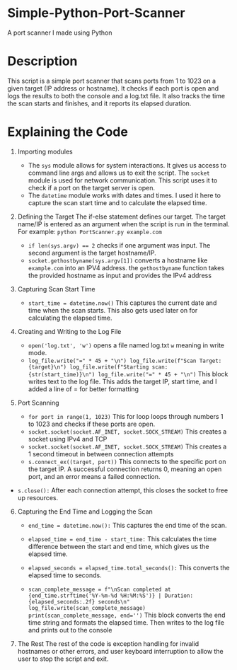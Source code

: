 # Simple-Python-Port-Scanner
A port scanner I made using Python

# Description
This script is a simple port scanner that scans ports from 1 to 1023 on a given target (IP address or hostname). It checks if each port is open and logs the results to both the console and a log.txt file. It also tracks the time the scan starts and finishes, and it reports its elapsed duration.

# Explaining the Code

1. Importing modules
   
   - The ``` sys ``` module allows for system interactions. It gives us access to command line args and allows us to exit the script.
   The ``` socket ``` module is used for network communication. This script uses it to check if a port on the target server is open.
   - The ``` datetime ``` module works with dates and times. I used it here to capture the scan start time and to calculate the elapsed time.

2. Defining the Target
   The if-else statement defines our target. The target name/IP is entered as an argument when the script is run in the terminal. For example: ``` python PortScanner.py example.com ```

   - ``` if len(sys.argv) == 2 ```  checks if one argument was input. The second argument is the target hostname/IP.
   - ``` socket.gethostbyname(sys.argv[1]) ``` converts a hostname like ``` example.com ``` into an IPV4 address. the ``` gethostbyname ``` function takes the provided hostname as input and provides the IPv4 address
  
3. Capturing Scan Start Time
    - ``` start_time = datetime.now() ``` This captures the current date and time when the scan starts. This also gets used later on for calculating the elapsed time.

 4. Creating and Writing to the Log File
      - ``` open('log.txt', 'w') ``` opens a file named log.txt ``` w ``` meaning in write mode.
      -  ``` log_file.write("=" * 45 + "\n") log_file.write(f"Scan Target: {target}\n") log_file.write(f"Starting scan: {str(start_time)}\n") log_file.write("=" * 45 + "\n") ``` This block writes text to the log file. This adds the target IP, start time, and I added a line of = for better formatting

5. Port Scanning
   - ``` for port in range(1, 1023) ``` This for loop loops through numbers 1 to 1023 and checks if these ports are open.
   - ``` socket.socket(socket.AF_INET, socket.SOCK_STREAM) ``` This creates a socket using IPv4 and TCP
   - ``` socket.socket(socket.AF_INET, socket.SOCK_STREAM) ``` This creates a 1 second timeout in between connection attempts
   - ``` s.connect_ex((target, port)) ``` This connects to the specific port on the target IP. A successful connection returns 0, meaning an open port, and an error means a failed connection.
  - ``` s.close(): ``` After each connection attempt, this closes the socket to free up resources.

6. Capturing the End Time and Logging the Scan
   - ``` end_time = datetime.now(): ``` This captures the end time of the scan.

   - ``` elapsed_time = end_time - start_time: ``` This calculates the time difference between the start and end time, which gives us the elapsed time.

   - ``` elapsed_seconds = elapsed_time.total_seconds(): ``` This converts the elapsed time to seconds.
  
   - ``` scan_complete_message = f"\nScan completed at {end_time.strftime('%Y-%m-%d %H:%M:%S')} | Duration: {elapsed_seconds:.2f} seconds\n" log_file.write(scan_complete_message) print(scan_complete_message, end='') ``` This block converts the end time string and formats the elapsed time. Then writes to the log file and prints out to the console

7. The Rest
   The rest of the code is exception handling for invalid hostnames or other errors, and user keyboard interruption to allow the user to stop the script and exit. 
    
   

   
